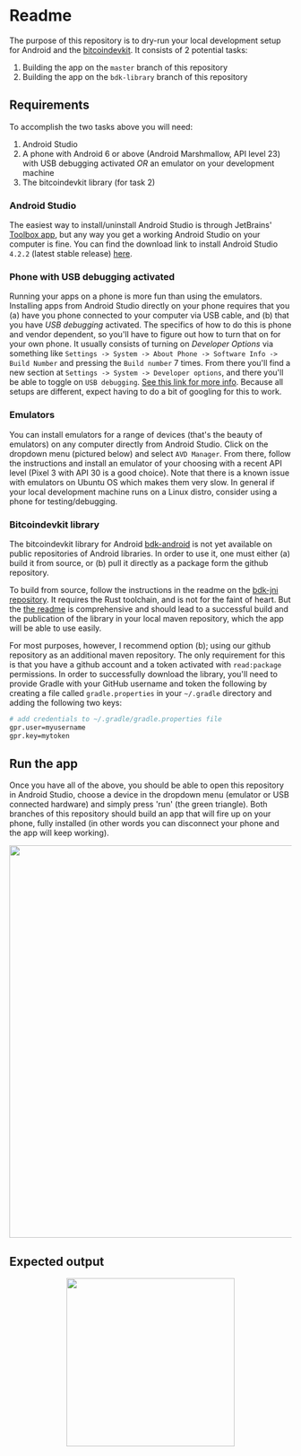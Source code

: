 # Readme
The purpose of this repository is to dry-run your local development setup for Android and the [bitcoindevkit](https://github.com/bitcoindevkit). It consists of 2 potential tasks: 
1. Building the app on the `master` branch of this repository
2. Building the app on the `bdk-library` branch of this repository

## Requirements
To accomplish the two tasks above you will need:
1. Android Studio
2. A phone with Android 6 or above (Android Marshmallow, API level 23) with USB debugging activated _OR_ an emulator on your development machine
3. The bitcoindevkit library (for task 2)

### Android Studio
The easiest way to install/uninstall Android Studio is through JetBrains' [Toolbox app](https://www.jetbrains.com/toolbox-app/), but any way you get a working Android Studio on your computer is fine. You can find the download link to install Android Studio `4.2.2` (latest stable release) [here](https://developer.android.com/studio).

### Phone with USB debugging activated
Running your apps on a phone is more fun than using the emulators. Installing apps from Android Studio directly on your phone requires that you (a) have you phone connected to your computer via USB cable, and (b) that you have _USB debugging_ activated. The specifics of how to do this is phone and vendor dependent, so you'll have to figure out how to turn that on for your own phone. It usually consists of turning on _Developer Options_ via something like `Settings -> System -> About Phone -> Software Info -> Build Number` and pressing the `Build number` 7 times. From there you'll find a new section at `Settings -> System -> Developer options`, and there you'll be able to toggle on `USB debugging`. [See this link for more info](https://developer.android.com/studio/run/device). Because all setups are different, expect having to do a bit of googling for this to work.

### Emulators
You can install emulators for a range of devices (that's the beauty of emulators) on any computer directly from Android Studio. Click on the dropdown menu (pictured below) and select `AVD Manager`. From there, follow the instructions and install an emulator of your choosing with a recent API level (Pixel 3 with API 30 is a good choice). Note that there is a known issue with emulators on Ubuntu OS which makes them very slow. In general if your local development machine runs on a Linux distro, consider using a phone for testing/debugging.

### Bitcoindevkit library
The bitcoindevkit library for Android [bdk-android](https://github.com/bitcoindevkit/bdk-jni) is not yet available on public repositories of Android libraries. In order to use it, one must either (a) build it from source, or (b) pull it directly as a package form the github repository.

To build from source, follow the instructions in the readme on the [bdk-jni repository](https://github.com/bitcoindevkit/bdk-jni). It requires the Rust toolchain, and is not for the faint of heart. But the [the readme](https://github.com/bitcoindevkit/bdk-jni) is comprehensive and should lead to a successful build and the publication of the library in your local maven repository, which the app will be able to use easily.

For most purposes, however, I recommend option (b); using our github repository as an additional maven repository. The only requirement for this is that you have a github account and a token activated with `read:package` permissions. In order to successfully download the library, you'll need to provide Gradle with your GitHub username and token the following by creating a file called `gradle.properties` in your `~/.gradle` directory and adding the following two keys:
```sh
# add credentials to ~/.gradle/gradle.properties file
gpr.user=myusername
gpr.key=mytoken
```

## Run the app
Once you have all of the above, you should be able to open this repository in Android Studio, choose a device in the dropdown menu (emulator or USB connected hardware) and simply press 'run' (the green triangle). Both branches of this repository should build an app that will fire up on your phone, fully installed (in other words you can disconnect your phone and the app will keep working).
 
<center>
    <img src="./images/run-app.png" width="700px" />
</center>

## Expected output

<center>
    <img src="./images/part-1.gif" width="300px"/>
</center>
